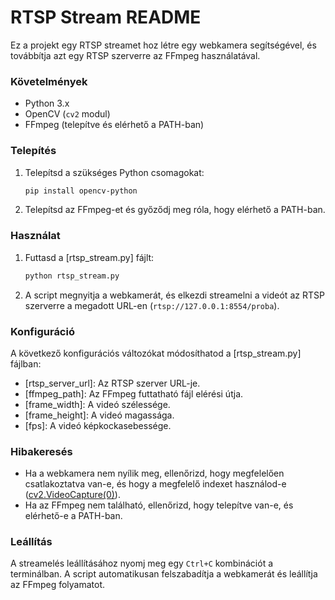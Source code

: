# RTSP Stream README

Ez a projekt egy RTSP streamet hoz létre egy webkamera segítségével, és továbbítja azt egy RTSP szerverre az FFmpeg használatával.

### Követelmények

- Python 3.x
- OpenCV (`cv2` modul)
- FFmpeg (telepítve és elérhető a PATH-ban)

### Telepítés

1. Telepítsd a szükséges Python csomagokat:
    ```sh
    pip install opencv-python
    ```

2. Telepítsd az FFmpeg-et és győződj meg róla, hogy elérhető a PATH-ban.

### Használat

1. Futtasd a [rtsp_stream.py] fájlt:
    ```sh
    python rtsp_stream.py
    ```

2. A script megnyitja a webkamerát, és elkezdi streamelni a videót az RTSP szerverre a megadott URL-en (`rtsp://127.0.0.1:8554/proba`).

### Konfiguráció

A következő konfigurációs változókat módosíthatod a [rtsp_stream.py] fájlban:

- [rtsp_server_url]: Az RTSP szerver URL-je.
- [ffmpeg_path]: Az FFmpeg futtatható fájl elérési útja.
- [frame_width]: A videó szélessége.
- [frame_height]: A videó magassága.
- [fps]: A videó képkockasebessége.

### Hibakeresés

- Ha a webkamera nem nyílik meg, ellenőrizd, hogy megfelelően csatlakoztatva van-e, és hogy a megfelelő indexet használod-e ([cv2.VideoCapture(0)](http://_vscodecontentref_/7)).
- Ha az FFmpeg nem található, ellenőrizd, hogy telepítve van-e, és elérhető-e a PATH-ban.

### Leállítás

A streamelés leállításához nyomj meg egy `Ctrl+C` kombinációt a terminálban. A script automatikusan felszabadítja a webkamerát és leállítja az FFmpeg folyamatot.
